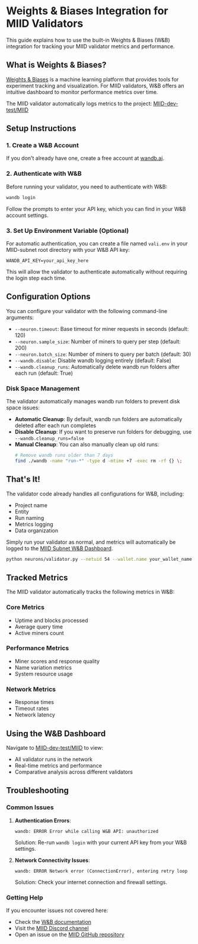# Weights & Biases Integration for MIID Validators

This guide explains how to use the built-in Weights & Biases (W&B) integration for tracking your MIID validator metrics and performance.

## What is Weights & Biases?

[Weights & Biases](https://wandb.ai/) is a machine learning platform that provides tools for experiment tracking and visualization. For MIID validators, W&B offers an intuitive dashboard to monitor performance metrics over time.

The MIID validator automatically logs metrics to the project: [MIID-dev-test/MIID](https://wandb.ai/MIID-dev-test/MIID)

## Setup Instructions

### 1. Create a W&B Account

If you don't already have one, create a free account at [wandb.ai](https://wandb.ai/site).

### 2. Authenticate with W&B

Before running your validator, you need to authenticate with W&B:

```bash
wandb login
```

Follow the prompts to enter your API key, which you can find in your W&B account settings.

### 3. Set Up Environment Variable (Optional)

For automatic authentication, you can create a file named `vali.env` in your MIID-subnet root directory with your W&B API key:

```
WANDB_API_KEY=your_api_key_here
```

This will allow the validator to authenticate automatically without requiring the login step each time.

## Configuration Options

You can configure your validator with the following command-line arguments:

- `--neuron.timeout`: Base timeout for miner requests in seconds (default: 120)
- `--neuron.sample_size`: Number of miners to query per step (default: 200)
- `--neuron.batch_size`: Number of miners to query per batch (default: 30)
- `--wandb.disable`: Disable wandb logging entirely (default: False)
- `--wandb.cleanup_runs`: Automatically delete wandb run folders after each run (default: True)

### Disk Space Management

The validator automatically manages wandb run folders to prevent disk space issues:

- **Automatic Cleanup**: By default, wandb run folders are automatically deleted after each run completes
- **Disable Cleanup**: If you want to preserve run folders for debugging, use `--wandb.cleanup_runs=false`
- **Manual Cleanup**: You can also manually clean up old runs:
  ```bash
  # Remove wandb runs older than 7 days
  find ./wandb -name "run-*" -type d -mtime +7 -exec rm -rf {} \;
  ```

## That's It!

The validator code already handles all configurations for W&B, including:
- Project name
- Entity
- Run naming
- Metrics logging
- Data organization

Simply run your validator as normal, and metrics will automatically be logged to the [MIID Subnet W&B Dashboard](https://wandb.ai/MIID-dev-test/MIID).

```bash
python neurons/validator.py --netuid 54 --wallet.name your_wallet_name --wallet.hotkey your_hotkey --subtensor.network finney
```

## Tracked Metrics

The MIID validator automatically tracks the following metrics in W&B:

### Core Metrics
- Uptime and blocks processed
- Average query time
- Active miners count

### Performance Metrics
- Miner scores and response quality
- Name variation metrics
- System resource usage

### Network Metrics
- Response times
- Timeout rates
- Network latency

## Using the W&B Dashboard

Navigate to [MIID-dev-test/MIID](https://wandb.ai/MIID-dev-test/MIID-mainnet) to view:
- All validator runs in the network
- Real-time metrics and performance
- Comparative analysis across different validators

## Troubleshooting

### Common Issues

1. **Authentication Errors**:
   ```
   wandb: ERROR Error while calling W&B API: unauthorized
   ```
   Solution: Re-run `wandb login` with your current API key from your W&B settings.

2. **Network Connectivity Issues**:
   ```
   wandb: ERROR Network error (ConnectionError), entering retry loop
   ```
   Solution: Check your internet connection and firewall settings.

### Getting Help

If you encounter issues not covered here:
- Check the [W&B documentation](https://docs.wandb.ai/)
- Visit the [MIID Discord channel](https://discord.com/channels/799672011265015819/1351934165964296232)
- Open an issue on the [MIID GitHub repository](https://github.com/yanez-compliance/MIID-subnet) 